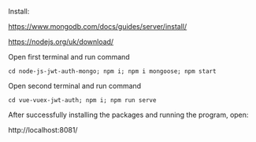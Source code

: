 Install:

https://www.mongodb.com/docs/guides/server/install/

https://nodejs.org/uk/download/



Open first terminal and run command

```
cd node-js-jwt-auth-mongo; npm i; npm i mongoose; npm start
```


Open second terminal and run command

```
cd vue-vuex-jwt-auth; npm i; npm run serve
```

After successfully installing the packages and running the program, open:

http://localhost:8081/